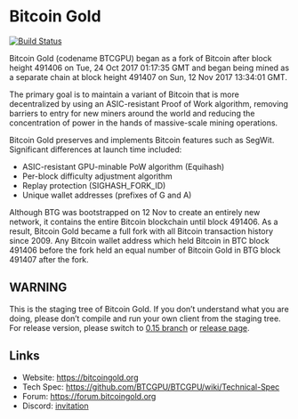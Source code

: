# Bitcoin Gold

[![Build Status](https://travis-ci.org/iron-cube/BTCGPU.svg?branch=master)](https://travis-ci.org/iron-cube/BTCGPU)

Bitcoin Gold (codename BTCGPU) began as a fork of Bitcoin after block height 491406 on Tue, 24 Oct 2017 01:17:35 GMT and began being mined as a separate chain at block height 491407 on Sun, 12 Nov 2017 13:34:01 GMT.

The primary goal is to maintain a variant of Bitcoin that is more decentralized by using an ASIC-resistant Proof of Work algorithm, removing barriers to entry for new miners around the world and reducing the concentration of power in the hands of massive-scale mining operations.

Bitcoin Gold preserves and implements Bitcoin features such as SegWit. Significant differences at launch time included:

- ASIC-resistant GPU-minable PoW algorithm (Equihash)
- Per-block difficulty adjustment algorithm
- Replay protection (SIGHASH_FORK_ID)
- Unique wallet addresses (prefixes of G and A)

Although BTG was bootstrapped on 12 Nov to create an entirely new network, it contains the entire Bitcoin blockchain until block 491406. As a result, Bitcoin Gold became a full fork with all Bitcoin transaction history since 2009. Any Bitcoin wallet address which held Bitcoin in BTC block 491406 before the fork held an equal number of Bitcoin Gold in BTG block 491407 after the fork.

## WARNING

This is the staging tree of Bitcoin Gold. If you don’t understand what you are doing, please don’t compile and run your own client from the staging tree. For release version, please switch to [0.15 branch](https://github.com/BTCGPU/BTCGPU/tree/0.15) or [release page](https://github.com/BTCGPU/BTCGPU/releases).

## Links

* Website: https://bitcoingold.org
* Tech Spec: https://github.com/BTCGPU/BTCGPU/wiki/Technical-Spec
* Forum: https://forum.bitcoingold.org
* Discord: [invitation](https://discord.gg/HmVUU6S)
